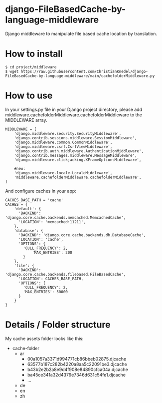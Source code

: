 # django-FileBasedCache-by-language-middleware
Django middleware to manipulate file based cache location by  translation.


# How to install
```
$ cd project/middleware
$ wget https://raw.githubusercontent.com/ChristianKnedel/django-FileBasedCache-by-language-middleware/main/cachefolderMiddleware.py
```

# How to use
In your settings.py file in your Django project directory, please add middleware.cachefolderMiddleware.cachefolderMiddleware to the MIDDLEWARE array.

```
MIDDLEWARE = [
    'django.middleware.security.SecurityMiddleware',
    'django.contrib.sessions.middleware.SessionMiddleware',
    'django.middleware.common.CommonMiddleware',
    'django.middleware.csrf.CsrfViewMiddleware',
    'django.contrib.auth.middleware.AuthenticationMiddleware',
    'django.contrib.messages.middleware.MessageMiddleware',
    'django.middleware.clickjacking.XFrameOptionsMiddleware',

    #new:
    'django.middleware.locale.LocaleMiddleware',
    'middleware.cachefolderMiddleware.cachefolderMiddleware',
]

```
And configure caches in your app:
```
CACHES_BASE_PATH = 'cache'
CACHES = {
    'default': {
      'BACKEND': 'django.core.cache.backends.memcached.MemcachedCache',
      'LOCATION': 'memcached:11211',
    },
    'database': {
      'BACKEND': 'django.core.cache.backends.db.DatabaseCache',
      'LOCATION': 'cache',
      'OPTIONS': {
	    'CULL_FREQUENCY': 2,
            'MAX_ENTRIES': 200
        }
    },
    'file': {
      'BACKEND': 'django.core.cache.backends.filebased.FileBasedCache',
      'LOCATION': CACHES_BASE_PATH,
      'OPTIONS': {
	    'CULL_FREQUENCY': 2,
        'MAX_ENTRIES': 50000
      }
    }
}
```

# Details / Folder structure
My cache assets folder looks like this:
- cache-folder
  - ar
    - 00a1057a3371d994771cb86bbeb02875.djcache
    -  63577b187c282b4220a8aa5c22091be3.djcache
    -  b43b2e2b2a8e9d4f908e84890cfca04a.djcache
    -  ba45ce341a32d4379e7346d631c54fe1.djcache
    -  ...
  - de
  - en
  - zh
